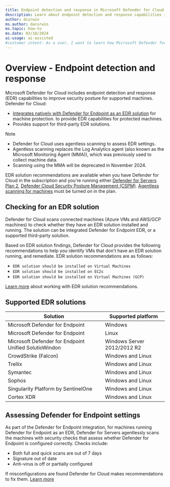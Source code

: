 ```yaml
---
title: Endpoint detection and response in Microsoft Defender for Cloud
description: Learn about endpoint detection and response capabilities in Microsoft Defender for Cloud
author: dcurwin
ms.author: dacurwin
ms.topic: how-to
ms.date: 03/18/2024
ai-usage: ai-assisted
#customer intent: As a user, I want to learn how Microsoft Defender for Cloud can help me to protect enterprise endpoints, improve endpoint posture, and respond to security threats.
---
```


# Overview - Endpoint detection and response

Microsoft Defender for Cloud includes endpoint detection and response (EDR) capabilities to improve security posture for supported machines. Defender for Cloud:

- [Integrates natively with Defender for Endpoint as an EDR solution](integration-defender-for-endpoint.md) for machine protection. to provide EDR capabilities for protected machines.
- Provides support for third-party EDR solutions.


> [!NOTE]
> - Defender for Cloud uses agentless scanning to assess EDR settings.
> - Agentless scanning replaces the Log Analytics agent (also known as the Microsoft Monitoring Agent (MMA)), which was previously used to collect machine data.
> - Scanning using the MMA will be deprecated in November 2024.

EDR solution recommendations are available when you have Defender for Cloud in the subscription and you're running either [Defender for Servers Plan 2](tutorial-enable-servers-plan.md), [Defender Cloud Security Posture Management (CSPM)](tutorial-enable-cspm-plan.md). [Agentless scanning for machines](concept-agentless-data-collection.md) must be turned on in the plan.

## Checking for an EDR solution

Defender for Cloud scans connected machines (Azure VMs and AWS/GCP machines) to check whether they have an EDR solution installed and running. The solution can be integrated Defender for Endpoint EDR, or a supported third-party solution.

Based on EDR solution findings, Defender for Cloud provides the following recommendations to help you identify VMs that don't have an EDR solution running, and remediate. EDR solution recommendations are as follows:

- `EDR solution should be installed on Virtual Machines`
- `EDR solution should be installed on EC2s`
- `EDR solution should be installed on Virtual Machines (GCP)`

[Learn more](endpoint-detection-response-solution-recommendations.md) about working with EDR solution recommendations.


## Supported EDR solutions

**Solution** | **Supported platform**
--- | ---
Microsoft Defender for Endpoint | Windows 
Microsoft Defender for Endpoint | Linux
Microsoft Defender for Endpoint Unified SolutioWindon | Windows Server 2012/2012 R2
CrowdStrike (Falcon) | Windows and Linux
Trellix	| Windows and Linux
Symantec | Windows and Linux
Sophos | Windows and Linux
Singularity Platform by SentinelOne	| Windows and Linux
Cortex XDR | Windows and Linux


## Assessing Defender for Endpoint settings

As part of the Defender for Endpoint integration, for machines running Defender for Endpoint as an EDR, Defender for Servers agentlessly scans the machines with security checks that assess whether Defender for Endpoint is configured correctly. Checks include:

- Both full and quick scans are out of 7 days
- Signature out of date
- Anti-virus is off or partially configured

If misconfigurations are found Defender for Cloud makes recommendations to fix them. [Learn more](ndpoint-detection-misconfiguration.md)


